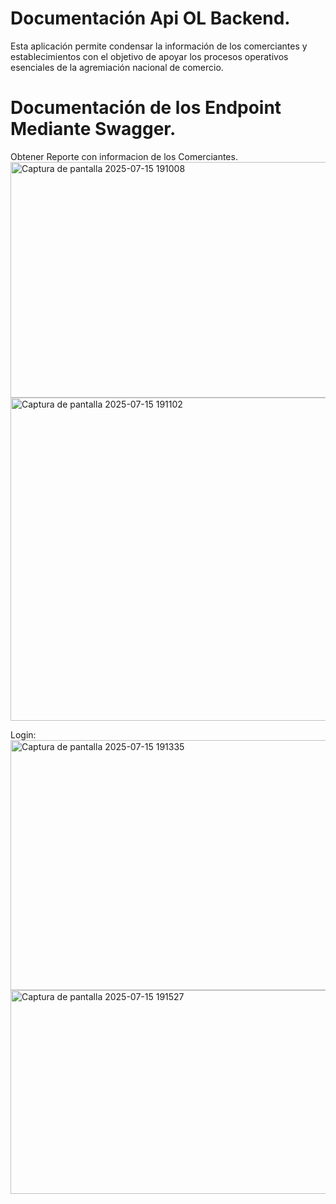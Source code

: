# Documentación Api OL Backend.
Esta aplicación permite condensar la información de los comerciantes y establecimientos con el objetivo de apoyar los 
procesos operativos esenciales de la agremiación nacional de comercio.

# Documentación de los Endpoint Mediante Swagger.
Obtener Reporte con informacion de los Comerciantes.
<img width="1315" height="377" alt="Captura de pantalla 2025-07-15 191008" src="https://github.com/user-attachments/assets/2b63f421-0625-4335-9efa-edbf94f0431c" />
<img width="1287" height="517" alt="Captura de pantalla 2025-07-15 191102" src="https://github.com/user-attachments/assets/1c9a91f0-70d0-438c-97d0-53d43aa90e7f" />

Login:
<img width="1310" height="400" alt="Captura de pantalla 2025-07-15 191335" src="https://github.com/user-attachments/assets/36609f31-fb72-4cae-9999-f2366721f795" />
<img width="1276" height="326" alt="Captura de pantalla 2025-07-15 191527" src="https://github.com/user-attachments/assets/a73305f7-1650-415b-b52d-b0d9a02c0e48" />







